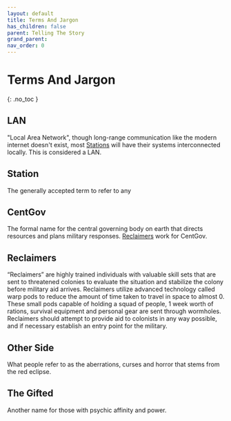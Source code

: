 ```yaml
---
layout: default
title: Terms And Jargon
has_children: false
parent: Telling The Story
grand_parent: 
nav_order: 0
---
```

# Terms And Jargon
{: .no_toc }

## LAN
"Local Area Network", though long-range communication like the modern internet doesn't exist, most [Stations](#Station) will have their systems interconnected locally. This is considered a LAN.

## Station
The generally accepted term to refer to any 

## CentGov
The formal name for the central governing body on earth that directs resources and plans military responses. [Reclaimers](#Reclaimers) work for CentGov.

## Reclaimers
“Reclaimers” are highly trained individuals with valuable skill sets that are sent to threatened colonies to evaluate the situation and stabilize the colony before military aid arrives. Reclaimers utilize advanced technology called warp pods to reduce the amount of time taken to travel in space to almost 0. These small pods capable of holding a squad of people, 1 week worth of rations, survival equipment and personal gear are sent through wormholes. Reclaimers should attempt to provide aid to colonists in any way possible, and if necessary establish an entry point for the military.

## Other Side
What people refer to as the aberrations, curses and horror that stems from the red eclipse.

## The Gifted
Another name for those with psychic affinity and power.